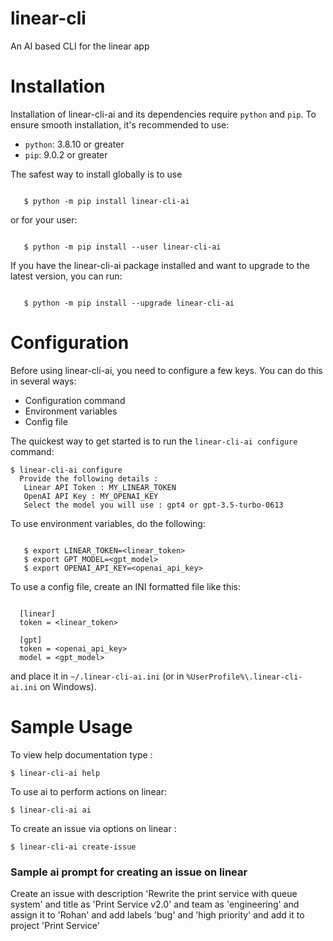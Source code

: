 # linear-cli
An AI based CLI for the linear app

# Installation

Installation of linear-cli-ai and its dependencies require ``python`` and ``pip``. To ensure smooth installation,
it's recommended to use:

- ``python``: 3.8.10 or greater
- ``pip``: 9.0.2 or greater

The safest way to install globally is to use

```

   $ python -m pip install linear-cli-ai

```

or for your user:

```

   $ python -m pip install --user linear-cli-ai

```

If you have the linear-cli-ai package installed and want to upgrade to the
latest version, you can run:

```

   $ python -m pip install --upgrade linear-cli-ai

```

# Configuration

Before using linear-cli-ai, you need to configure a few keys.
You can do this in several ways:

-  Configuration command
-  Environment variables
-  Config file

The quickest way to get started is to run the ``linear-cli-ai configure`` command:

```
$ linear-cli-ai configure
  Provide the following details : 
   Linear API Token : MY_LINEAR_TOKEN
   OpenAI API Key : MY_OPENAI_KEY
   Select the model you will use : gpt4 or gpt-3.5-turbo-0613

```

To use environment variables, do the following:

```

   $ export LINEAR_TOKEN=<linear_token>
   $ export GPT_MODEL=<gpt_model>
   $ export OPENAI_API_KEY=<openai_api_key>

```

To use a config file, create an INI formatted file like this:

```

  [linear]
  token = <linear_token>
  
  [gpt]
  token = <openai_api_key>
  model = <gpt_model>

```
and place it in ``~/.linear-cli-ai.ini`` (or in ``%UserProfile%\.linear-cli-ai.ini``
on Windows).

# Sample Usage

To view help documentation type :

```
$ linear-cli-ai help
```

To use ai to perform actions on linear:

```
$ linear-cli-ai ai
```

To create an issue via options on linear :

```
$ linear-cli-ai create-issue
```
### Sample ai prompt for creating an issue on linear
Create an issue with description 'Rewrite the print service with queue system'
and title as 'Print Service v2.0' and team as 'engineering' and assign it to 'Rohan'
and add labels 'bug' and 'high priority' and add it to project 'Print Service'


